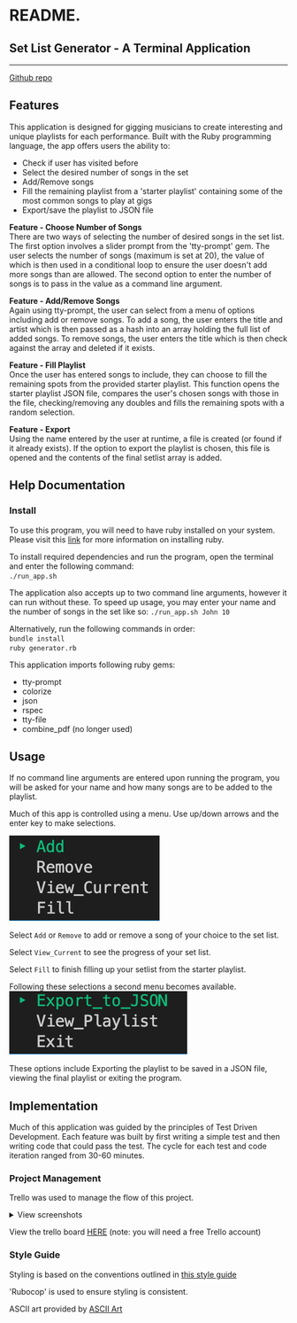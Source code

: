 # README.

## Set List Generator - A Terminal Application

---

[Github repo](https://github.com/dallencode/setlist-app)

## Features

This application is designed for gigging musicians to create interesting and unique playlists for each performance. Built with the Ruby programming language, the app offers users the ability to:

- Check if user has visited before
- Select the desired number of songs in the set
- Add/Remove songs
- Fill the remaining playlist from a 'starter playlist' containing some of the most common songs to play at gigs
- Export/save the playlist to JSON file

**Feature - Choose Number of Songs**  
There are two ways of selecting the number of desired songs in the set list.  
The first option involves a slider prompt from the 'tty-prompt' gem. The user selects the number of songs (maximum is set at 20), the value of which is then used in a conditional loop to ensure the user doesn't add more songs than are allowed. The second option to enter the number of songs is to pass in the value as a command line argument.

**Feature - Add/Remove Songs**  
Again using tty-prompt, the user can select from a menu of options including add or remove songs.
To add a song, the user enters the title and artist which is then passed as a hash into an array holding the full list of added songs. To remove songs, the user enters the title which is then check against the array and deleted if it exists.

**Feature - Fill Playlist**  
Once the user has entered songs to include, they can choose to fill the remaining spots from the provided starter playlist. This function opens the starter playlist JSON file, compares the user's chosen songs with those in the file, checking/removing any doubles and fills the remaining spots with a random selection.

**Feature - Export**  
Using the name entered by the user at runtime, a file is created (or found if it already exists). If the option to export the playlist is chosen, this file is opened and the contents of the final setlist array is added.

## Help Documentation

### Install

To use this program, you will need to have ruby installed on your system. Please visit this [link](https://www.ruby-lang.org/en/documentation/installation/) for more information on installing ruby.

To install required dependencies and run the program, open the terminal and enter the following command:  
`./run_app.sh`

The application also accepts up to two command line arguments, however it can run without these. To speed up usage, you may enter your name and the number of songs in the set like so:
`./run_app.sh John 10`

Alternatively, run the following commands in order:  
`bundle install`  
`ruby generator.rb`

This application imports following ruby gems:

- tty-prompt
- colorize
- json
- rspec
- tty-file
- combine_pdf (no longer used)

## Usage

If no command line arguments are entered upon running the program, you will be asked for your name and how many songs are to be added to the playlist.

Much of this app is controlled using a menu. Use up/down arrows and the enter key to make selections.

![menu](./docs/menu.png)

Select `Add` or `Remove` to add or remove a song of your choice to the set list.

Select `View_Current` to see the progress of your set list.

Select `Fill` to finish filling up your setlist from the starter playlist.

Following these selections a second menu becomes available.  
![menu2](./docs/menu2.png)

These options include Exporting the playlist to be saved in a JSON file, viewing the final playlist or exiting the program.

## Implementation

Much of this application was guided by the principles of Test Driven Development.
Each feature was built by first writing a simple test and then writing code that could pass the test. The cycle for each test and code iteration ranged from 30-60 minutes.

### Project Management

Trello was used to manage the flow of this project.

<details>
    <summary>View screenshots</summary>

![Trello-1](./docs/Trello-1.png "trello-1")
![Trello-2](./docs/Trello-2.png "trello-2")
![Trello-3](./docs/Trello-3.png "trello-3")

</details>

View the trello board [HERE](https://trello.com/b/lqRJUsOw/terminal-app) (note: you will need a free Trello account)

### Style Guide

Styling is based on the conventions outlined in [this style guide](https://github.com/rubocop/ruby-style-guide)

'Rubocop' is used to ensure styling is consistent.

ASCII art provided by [ASCII Art](https://www.asciiart.eu/)
